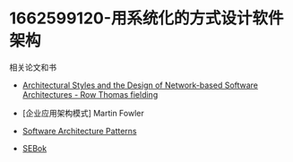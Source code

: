 # 1662599120-用系统化的方式设计软件架构

相关论文和书
- [Architectural Styles and
the Design of Network-based Software Architectures - Row Thomas fielding ](https://www.ics.uci.edu/~fielding/pubs/dissertation/top.htm)

- [企业应用架构模式] Martin Fowler
- [Software Architecture Patterns](http://jasonmaggart.net/wp-content/uploads/2022/08/Software-Architecture-Patterns.pdf)
- [SEBok](https://www.sebokwiki.org/w/images/sebokwiki-farm!w/6/66/SEBoK_v_2.6_20220520.pdf)